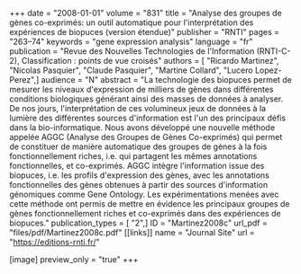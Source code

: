 +++
date = "2008-01-01"
volume = "831"
title = "Analyse des groupes de gènes co-exprimés: un outil automatique pour l'interprétation des expériences de biopuces (version étendue)"
publisher = "RNTI"
pages = "263–74"
keywords = "gene expression analysis"
language = "fr"
publication = "Revue des Nouvelles Technologies de l'Information (RNTI-C-2), Classification : points de vue croisés"
authors = [ "Ricardo Martinez", "Nicolas Pasquier", "Claude Pasquier", "Martine Collard", "Lucero Lopez-Perez",]
audience = "N"
abstract = "La technologie des biopuces permet de mesurer les niveaux d'expression de milliers de gènes dans différentes conditions biologiques générant ainsi des masses de données à analyser. De nos jours, l'interprétation de ces volumineux jeux de données à la lumière des différentes sources d'information est l'un des principaux défis dans la bio-informatique. Nous avons développé une nouvelle méthode appelée AGGC (Analyse des Groupes de Gènes Co-exprimés) qui permet de constituer de manière automatique des groupes de gènes à la fois fonctionnellement riches, i.e. qui partagent les mêmes annotations fonctionnelles, et co-exprimés. AGGC intègre l'information issue des biopuces, i.e. les profils d'expression des gènes, avec les annotations fonctionnelles des gènes obtenues à partir des sources d'information génomiques comme Gene Ontology. Les expérimentations menées avec cette méthode ont permis de mettre en évidence les principaux groupes de gènes fonctionnellement riches et co-exprimés dans des expériences de biopuces."
publication_types = [ "2",]
ID = "Martinez2008c"
url_pdf = "files/pdf/Martinez2008c.pdf"
[[links]]
name = "Journal Site"
url = "https://editions-rnti.fr/"

[image]
preview_only = "true"
+++
